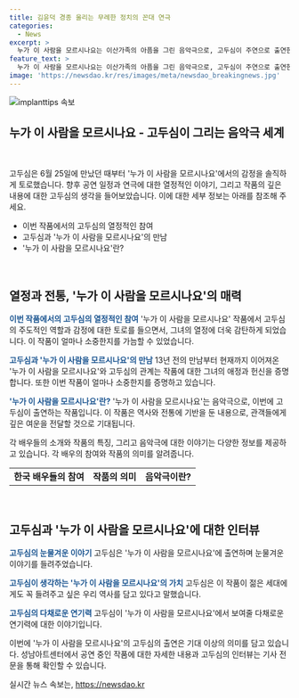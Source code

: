 ```yaml
---
title: 김윤덕 경종 울리는 무례한 정치의 꼰대 연극
categories:
  - News
excerpt: >
  누가 이 사람을 모르시나요는 이산가족의 아픔을 그린 음악극으로, 고두심이 주연으로 출연한다. 작품에는 이순재, 이정길, 임동진 등 베테랑 배우들이 총출동하며, 7월 7일까지 성남아트센터에서 공연된다. 고두심은 작품 선택 이유를 6·25의 노래를 부를 수 있어서라고 밝히고, 표재순 연출과의 인연, 작품 속 트로트 명곡들, 및 작품의 메시지에 대해 이야기했다. 또한, 연극을 통해 전쟁과 분단의 소용돌이에 휘말린 인생을 사는 여인 윤옥 역을 연기하며, 작품 선택 기준, 연기에 대한 열정, 그리고 지난 경력에 대해 묘사했다. 최근 공연을 통해 열혈한 배우로서의 열정과 전통적인 가치에 대한 사회적 메시지를 전달하고 있다.
feature_text: >
  누가 이 사람을 모르시나요는 이산가족의 아픔을 그린 음악극으로, 고두심이 주연으로 출연한다. 작품에는 이순재, 이정길, 임동진 등 베테랑 배우들이 총출동하며, 7월 7일까지 성남아트센터에서 공연된다. 고두심은 작품 선택 이유를 6·25의 노래를 부를 수 있어서라고 밝히고, 표재순 연출과의 인연, 작품 속 트로트 명곡들, 및 작품의 메시지에 대해 이야기했다. 또한, 연극을 통해 전쟁과 분단의 소용돌이에 휘말린 인생을 사는 여인 윤옥 역을 연기하며, 작품 선택 기준, 연기에 대한 열정, 그리고 지난 경력에 대해 묘사했다. 최근 공연을 통해 열혈한 배우로서의 열정과 전통적인 가치에 대한 사회적 메시지를 전달하고 있다.
image: 'https://newsdao.kr/res/images/meta/newsdao_breakingnews.jpg'
---
```


<p><img src="https://newsdao.kr/res/images/meta/newsdao_breakingnews.jpg" alt="implanttips 속보" /></p>

<h2 data-ke-size="size26">누가 이 사람을 모르시나요 - 고두심이 그리는 음악극 세계</h2>

<p data-ke-size="size16">&nbsp;</p>

<p>고두심은 6월 25일에 만났던 때부터 '누가 이 사람을 모르시나요'에서의 감정을 솔직하게 토로했습니다. 향후 공연 일정과 연극에 대한 열정적인 이야기, 그리고 작품의 깊은 내용에 대한 고두심의 생각을 들어보았습니다. 이에 대한 세부 정보는 아래를 참조해 주세요.</p>

<ul>
  <li>이번 작품에서의 고두심의 열정적인 참여</li>
  <li>고두심과 '누가 이 사람을 모르시나요'의 만남</li>
  <li>'누가 이 사람을 모르시나요'란?</li>
</ul>

<p data-ke-size="size16">&nbsp;</p>

<h2 data-ke-size="size26">열정과 전통, '누가 이 사람을 모르시나요'의 매력</h2>

<p><b><span style="color: #1a5490;">이번 작품에서의 고두심의 열정적인 참여</span></b>
'누가 이 사람을 모르시나요' 작품에서 고두심의 주도적인 역할과 감정에 대한 토로를 들으면서, 그녀의 열정에 더욱 감탄하게 되었습니다. 이 작품이 얼마나 소중한지를 가늠할 수 있었습니다.</p>

<p><b><span style="color: #1a5490;">고두심과 '누가 이 사람을 모르시나요'의 만남</span></b>
13년 전의 만남부터 현재까지 이어져온 '누가 이 사람을 모르시나요'와 고두심의 관계는 작품에 대한 그녀의 애정과 헌신을 증명합니다. 또한 이번 작품이 얼마나 소중한지를 증명하고 있습니다.</p>

<p><b><span style="color: #1a5490;">'누가 이 사람을 모르시나요'란?</span></b>
'누가 이 사람을 모르시나요'는 음악극으로, 이번에 고두심이 출연하는 작품입니다. 이 작품은 역사와 전통에 기반을 둔 내용으로, 관객들에게 깊은 여운을 전달할 것으로 기대됩니다.</p>

<p>각 배우들의 소개와 작품의 특징, 그리고 음악극에 대한 이야기는 다양한 정보를 제공하고 있습니다. 각 배우의 참여와 작품의 의미를 알려줍니다.</p>

<table>
  <tr>
    <td style="text-align: center; height: 17px;"><b>한국 배우들의 참여</b></td>
    <td style="text-align: center; height: 17px;"><b>작품의 의미</b></td>
    <td style="text-align: center; height: 17px;"><b>음악극이란?</b></td>
  </tr>
</table>

<p data-ke-size="size16">&nbsp;</p>

<h2 data-ke-size="size26">고두심과 '누가 이 사람을 모르시나요'에 대한 인터뷰</h2>

<p><b><span style="color: #1a5490;">고두심의 눈물겨운 이야기</span></b>
고두심은 '누가 이 사람을 모르시나요'에 출연하며 눈물겨운 이야기를 들려주었습니다.</p>

<p><b><span style="color: #1a5490;">고두심이 생각하는 '누가 이 사람을 모르시나요'의 가치</span></b>
고두심은 이 작품이 젊은 세대에게도 꼭 들려주고 싶은 우리 역사를 담고 있다고 말했습니다.</p>

<p><b><span style="color: #1a5490;">고두심의 다채로운 연기력</span></b>
고두심이 '누가 이 사람을 모르시나요'에서 보여줄 다채로운 연기력에 대한 이야기입니다.</p>

<p>이번에 '누가 이 사람을 모르시나요'의 고두심의 출연은 기대 이상의 의미를 담고 있습니다. 성남아트센터에서 공연 중인 작품에 대한 자세한 내용과 고두심의 인터뷰는 기사 전문을 통해 확인할 수 있습니다.</p>
실시간 뉴스 속보는, <a href="https://newsdao.kr" rel="dofollow">https://newsdao.kr</a>


